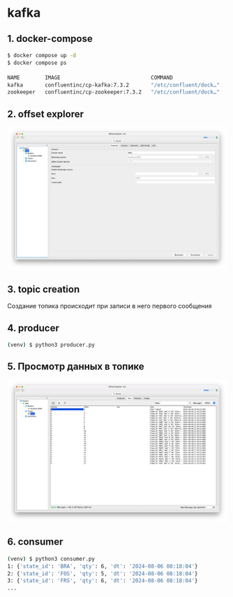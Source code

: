 # kafka

## 1. docker-compose

```bash
$ docker compose up -d
$ docker compose ps

NAME        IMAGE                             COMMAND                  SERVICE     CREATED       STATUS         PORTS
kafka       confluentinc/cp-kafka:7.3.2       "/etc/confluent/dock…"   kafka       4 hours ago   Up 9 seconds   0.0.0.0:9092-9093->9092-9093/tcp
zookeeper   confluentinc/cp-zookeeper:7.3.2   "/etc/confluent/dock…"   zookeeper   4 hours ago   Up 9 seconds   2888/tcp, 0.0.0.0:2181->2181/tcp, 3888/tcp
```

## 2. offset explorer

![connection](./img/connection.png)

## 3. topic creation

Создание топика происходит при записи в него первого сообщения

## 4. producer

```bash
(venv) $ python3 producer.py
```

## 5. Просмотр данных в топике

![topic](./img/topic.png)


## 6. consumer

```bash
(venv) $ python3 consumer.py
1: {'state_id': 'BRA', 'qty': 6, 'dt': '2024-08-06 08:18:04'}
2: {'state_id': 'FOS', 'qty': 5, 'dt': '2024-08-06 08:18:04'}
3: {'state_id': 'FRS', 'qty': 6, 'dt': '2024-08-06 08:18:04'}
...
```